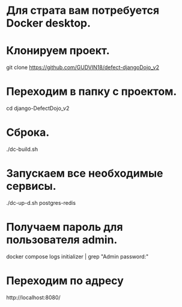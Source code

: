 # Для страта вам потребуется Docker desktop.

# Клонируем проект.
git clone https://github.com/GUDVIN18/defect-djangoDojo_v2

# Переходим в папку с проектом.
cd django-DefectDojo_v2

# Сброка.
./dc-build.sh
# Запускаем все необходимые сервисы.
./dc-up-d.sh postgres-redis

# Получаем пароль для пользователя admin.
docker compose logs initializer | grep "Admin password:"

# Переходим по адресу 
http://localhost:8080/
